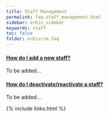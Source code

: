 ```yaml
---
title: Staff Management
permalink: faq.staff_management.html
sidebar: orbis_sidebar
keywords: staff
toc: false
folder: orbiscrm.faq
---
```


<div class="panel-group" id="accordion">
    <div class="panel panel-default">
        <div class="panel-heading">
            <h4 class="panel-title">
                <a class="noCrossRef accordion-toggle" data-toggle="collapse" data-parent="#accordion" href="#how-do-i-add-a-new-staff">
                    How do I add a new staff?
                </a>
            </h4>
        </div>
        <div id="how-do-i-add-a-new-staff" class="panel-collapse collapse noCrossRef">
            <div class="panel-body">
                To be added...
            </div>
        </div>
    </div>
    <!-- /.panel -->
    <div class="panel panel-default">
        <div class="panel-heading">
            <h4 class="panel-title">
                <a class="noCrossRef accordion-toggle" data-toggle="collapse" data-parent="#accordion" href="#how-do-i-deactivate-reactivate-a-staff">
                How do I deactivate/reactivate a staff?
                </a>
            </h4>
        </div>
        <div id="how-do-i-deactivate-reactivate-a-staff" class="panel-collapse collapse noCrossRef">
            <div class="panel-body">
                To be added...
            </div>
        </div>
    </div>
    <!-- /.panel -->
</div>
<!-- /.panel-group -->

{% include links.html %}
